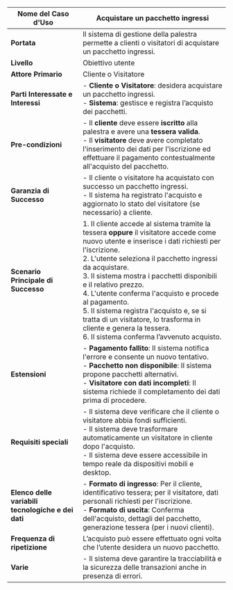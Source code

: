 | **Nome del Caso d'Uso**              | Acquistare un pacchetto ingressi                                 |
|--------------------------------------|----------------------------------------------------|
| **Portata**                          | Il sistema di gestione della palestra permette a clienti o visitatori di acquistare un pacchetto ingressi. |
| **Livello**                          | Obiettivo utente                                   |
| **Attore Primario**                  | Cliente o Visitatore                               |
| **Parti Interessate e Interessi**    | - **Cliente o Visitatore**: desidera acquistare un pacchetto ingressi.<br> - **Sistema**: gestisce e registra l’acquisto dei pacchetti. |
| **Pre-condizioni**                   | - Il **cliente** deve essere **iscritto** alla palestra e avere una **tessera valida**.<br> - Il **visitatore** deve avere completato l'inserimento dei dati per l'iscrizione ed effettuare il pagamento contestualmente all'acquisto del pacchetto. |
| **Garanzia di Successo**             | - Il cliente o visitatore ha acquistato con successo un pacchetto ingressi.<br> - Il sistema ha registrato l'acquisto e aggiornato lo stato del visitatore (se necessario) a cliente. |
| **Scenario Principale di Successo**  | 1. Il cliente accede al sistema tramite la tessera **oppure** il visitatore accede come nuovo utente e inserisce i dati richiesti per l'iscrizione.<br> 2. L'utente seleziona il pacchetto ingressi da acquistare.<br> 3. Il sistema mostra i pacchetti disponibili e il relativo prezzo.<br> 4. L'utente conferma l'acquisto e procede al pagamento.<br> 5. Il sistema registra l'acquisto e, se si tratta di un visitatore, lo trasforma in cliente e genera la tessera. <br> 6. Il sistema conferma l’avvenuto acquisto. |
| **Estensioni**                       | - **Pagamento fallito**: Il sistema notifica l'errore e consente un nuovo tentativo.<br> - **Pacchetto non disponibile**: Il sistema propone pacchetti alternativi.<br> - **Visitatore con dati incompleti**: Il sistema richiede il completamento dei dati prima di procedere. |
| **Requisiti speciali**               | - Il sistema deve verificare che il cliente o visitatore abbia fondi sufficienti.<br> - Il sistema deve trasformare automaticamente un visitatore in cliente dopo l'acquisto.<br> - Il sistema deve essere accessibile in tempo reale da dispositivi mobili e desktop. |
| **Elenco delle variabili tecnologiche e dei dati** | - **Formato di ingresso**: Per il cliente, identificativo tessera; per il visitatore, dati personali richiesti per l'iscrizione.<br> - **Formato di uscita**: Conferma dell'acquisto, dettagli del pacchetto, generazione tessera (per i nuovi clienti). |
| **Frequenza di ripetizione**         | L’acquisto può essere effettuato ogni volta che l’utente desidera un nuovo pacchetto. |
| **Varie**                            | - Il sistema deve garantire la tracciabilità e la sicurezza delle transazioni anche in presenza di errori. |
